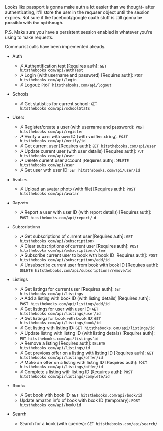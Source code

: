 Looks like passport is gonna make auth a lot easier than we thought- after authenticating, it'll store the user in the req.user object until the session expires. Not sure if the facebook/google oauth stuff is still gonna be possible with the api though.

P.S. Make sure you have a persistent session enabled in whatever you're using to make requests.

Communist calls have been implemented already.

- Auth
	- ☭ Authentification test [Requires auth]:
	`GET hitsthebooks.com/api/authTest`
	- ☭ Login (with username and password) [Requires auth]:
	`POST hitsthebooks.com/api/login`
	- ☭ [Logout](http://stackoverflow.com/questions/3521290/logout-get-or-post):
	`POST hitsthebooks.com/api/logout`
	
- Schools
	- ☭ Get statistics for current school:
	`GET hitsthebooks.com/api/schoolStats`
	
- Users
 	- ☭ Register/create a user (with username and password):
	`POST hitsthebooks.com/api/register`
	- ☭ Verify a user with user ID (with verifier string):
	`POST hitsthebooks.com/api/verify/id`
	- ☭ Get current user [Requires auth]: 
	`GET hitsthebooks.com/api/user`
	- ☭ Update current user (with user details) [Requires auth]: 
	`PUT hitsthebooks.com/api/user`
	- ☭ Delete current user account [Requires auth]:
	`DELETE hitsthebooks.com/api/user`
	- ☭ Get user with user ID:
	`GET hitsthebooks.com/api/user/id`	
	
- Avatars
	- ☭ Upload an avatar photo (with file) [Requires auth]:
	`POST hitsthebooks.com/api/avatar`
	
- Reports
	- ☭ Report a user with user ID (with report details) [Requires auth]:
	`POST hitsthebooks.com/api/report/id`
	
- Subscriptions
	- ☭ Get subscriptions of current user [Requires auth]:
	`GET hitsthebooks.com/api/subscriptions`
	- ☭ Clear subscriptions of current user [Requires auth]:
	`POST hitsthebooks.com/api/subscriptions/clear`
	- ☭ Subscribe current user to book with book ID [Requires auth]:
	`POST hitsthebooks.com/api/subscriptions/add/id`
	- ☭ Unsubscribe current user from book with book ID [Requires auth]:
	`DELETE hitsthebooks.com/api/subscriptions/remove/id`
	
- Listings
	- ☭ Get listings for current user [Requires auth]:
	`GET hitsthebooks.com/api/listings` 
	- ☭ Add a listing with book ID (with listing details) [Requires auth]:
	`POST hitsthebooks.com/api/listings/add/id`
	- ☭ Get listings for user with user ID: 
	`GET hitsthebooks.com/api/listings/user/id`
	- ☭ Get listings for book with book ID:
	`GET hitsthebooks.com/api/listings/book/id`
	- ☭ Get listing with listing ID:
	`GET hitsthebooks.com/api/listings/id`
	- ☭ Update listing with listing ID (with listing details) [Requires auth]:
	`PUT hitsthebooks.com/api/listings/id`
	- ☭ Remove a listing [Requires auth]:
	`DELETE hitsthebooks.com/api/listings/id`
	- ☭ Get previous offer on a listing with listing ID [Requires auth]:
	`GET hitsthebooks.com/api/listings/offer/id`
	- ☭ Make an offer on a listing with listing ID [Requires auth]:
	`POST hitsthebooks.com/api/listings/offer/id`
	- ☭ Complete a listing with listing ID [Requires auth]:
	`POST hitsthebooks.com/api/listings/complete/id`
	
- Books
	- ☭ Get book with book ID:
	`GET hitsthebooks.com/api/book/id`
	- Update amazon info of book with book ID (temporary):
	`POST hitsthebooks.com/api/book/id`

- Search
	- Search for a book (with queries):
	`GET hitsthebooks.com/api/search/`
